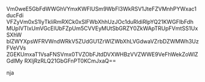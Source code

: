 Vm0weE5GbFdWWGhVYmxKWFlUSm9WbFl3WkRSV1JteFZVMnhPYWxac1ducFdi
VFZyVm0xS1IyTkliRmRXCk0xSlFWbXhhUzJOc1duRldiRlpYQ21KWGFIbFdh
MUpIVTIxUmVGcElUbFZpUm5CVVEyMUtSbGRZY0ZkWApTRUpFVmtSS1UxSXhW
blZWYXpsWFRVWndWRkV5ZUdGU1ZrWlZWbXhLVGdwaVZrbDZWMWh3UzFVeVVs
ZGEKUmxaT1VsaFNSVmx0TVZObFJtdDVXWHBzVVZWWE9VeFhWekZoWlZGdlMy
RXljRzRLQ21GbGFnPT0KCmJxaQ==

nja